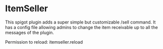 # ItemSeller
This spigot plugin adds a super simple but customizable /sell command. It has a config file allowing admins to change the item receivable up to all the messages of the plugin.

Permission to reload: itemseller.reload

